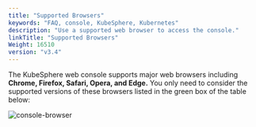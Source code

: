 ```yaml
---
title: "Supported Browsers"
keywords: "FAQ, console, KubeSphere, Kubernetes"
description: "Use a supported web browser to access the console."
linkTitle: "Supported Browsers"
Weight: 16510
version: "v3.4"
---
```


The KubeSphere web console supports major web browsers including **Chrome, Firefox, Safari, Opera, and Edge.** You only need to consider the supported versions of these browsers listed in the green box of the table below:

![console-browser](/images/docs/v3.x/faq/kubesphere-web-console/supported-browsers/console-browser.png)
